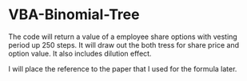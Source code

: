 # VBA-Binomial-Tree

The code will return a value of a employee share options with vesting period up 250 steps. It will draw out the both tress for share price and option value. It also includes dilution effect. 

I will place the reference to the paper that I used for the formula later. 
